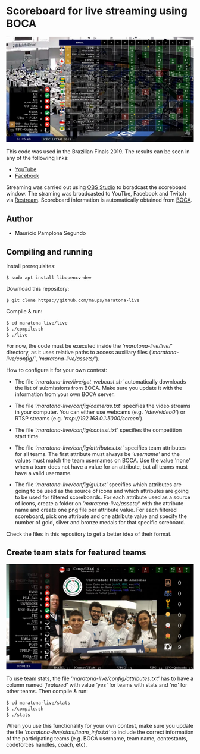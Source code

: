 # Scoreboard for live streaming using BOCA

![Live streaming screenshot](Screenshot_2020-08-25_02-02-47.png)

This code was used in the Brazilian Finals 2019. The results can be seen in any of the following links:

- [YouTube](https://www.youtube.com/watch?v=qihNV2GGXig)
- [Facebook](https://www.facebook.com/maratona/videos/961219877568283/)

Streaming was carried out using [OBS Studio](https://obsproject.com/) to boradcast the scoreboard window. The straming was broadcasted to YouTbe, Facebook and Twitch via [Restream](https://restream.io/). Scoreboard information is automatically obtained from [BOCA](https://www.ime.usp.br/~cassio/boca/).

## Author

- Mauricio Pamplona Segundo

## Compiling and running

Install prerequisites:

```
$ sudo apt install libopencv-dev
```

Download this repository:

```
$ git clone https://github.com/maups/maratona-live
```

Compile & run:

```
$ cd maratona-live/live
$ ./compile.sh
$ ./live
```

For now, the code must be executed inside the *'maratona-live/live/'* directory, as it uses relative paths to access auxiliary files (*'maratona-live/config/'*, *'maratona-live/assets/'*).

How to configure it for your own contest:

- The file *'maratona-live/live/get_webcast.sh'* automatically downloads the list of submissions from BOCA. Make sure you update it with the information from your own BOCA server.

- The file *'maratona-live/config/cameras.txt'* specifies the video streams in your computer. You can either use webcams (e.g. *'/dev/video0'*) or RTSP streams (e.g. *'rtsp://192.168.0.1:5000/screen'*).

- The file *'maratona-live/config/contest.txt'* specifies the competition start time.

- The file *'maratona-live/config/attributes.txt'* specifies team attributes for all teams. The first attribute must always be *'username'* and the values must match the team usernames on BOCA. Use the value 'none' when a team does not have a value for an attribute, but all teams must have a valid username.

- The file *'maratona-live/config/gui.txt'* specifies which attributes are going to be used as the source of icons and which attributes are going to be used for filtered scoreboards. For each attribute used as a source of icons, create a folder on *'maratona-live/assets/'* with the attribute name and create one png file per attribute value. For each filtered scoreboard, pick one attribute and one attribute value and specify the number of gold, silver and bronze medals for that specific screboard.

Check the files in this repository to get a better idea of their format.

## Create team stats for featured teams

![Live streaming screenshot](Screenshot_2020-08-25_02-08-19.png)

To use team stats, the file *'maratona-live/config/attributes.txt'* has to have a column named *'featured'* with value *'yes'* for teams with stats and *'no'* for other teams. Then compile & run:

```
$ cd maratona-live/stats
$ ./compile.sh
$ ./stats
```

When you use this functionality for your own contest, make sure you update the file *'maratona-live/stats/team_info.txt'* to include the correct information of the participating teams (e.g. BOCA username, team name, contestants, codeforces handles, coach, etc).
